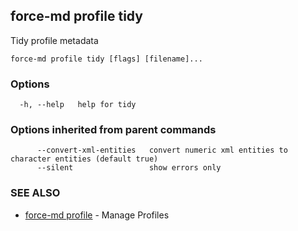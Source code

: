 ## force-md profile tidy

Tidy profile metadata

```
force-md profile tidy [flags] [filename]...
```

### Options

```
  -h, --help   help for tidy
```

### Options inherited from parent commands

```
      --convert-xml-entities   convert numeric xml entities to character entities (default true)
      --silent                 show errors only
```

### SEE ALSO

* [force-md profile](force-md_profile.md)	 - Manage Profiles

